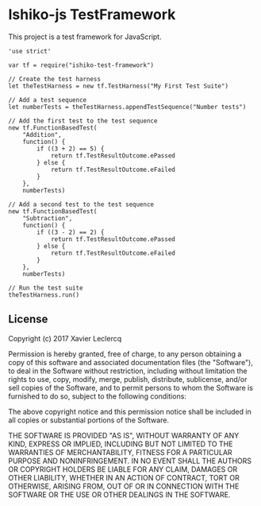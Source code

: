 # Ishiko-js TestFramework

This project is a test framework for JavaScript.

    'use strict'

    var tf = require("ishiko-test-framework")

    // Create the test harness
    let theTestHarness = new tf.TestHarness("My First Test Suite")

    // Add a test sequence
    let numberTests = theTestHarness.appendTestSequence("Number tests")

    // Add the first test to the test sequence
    new tf.FunctionBasedTest(
        "Addition",
        function() {
            if ((3 + 2) == 5) {
                return tf.TestResultOutcome.ePassed
            } else {
                return tf.TestResultOutcome.eFailed
            }
        },
        numberTests)

    // Add a second test to the test sequence
    new tf.FunctionBasedTest(
        "Subtraction",
        function() {
            if ((3 - 2) == 2) {
                return tf.TestResultOutcome.ePassed
            } else {
                return tf.TestResultOutcome.eFailed
            }
        },
        numberTests)

    // Run the test suite
    theTestHarness.run()

## License

Copyright (c) 2017 Xavier Leclercq

Permission is hereby granted, free of charge, to any person obtaining a
copy of this software and associated documentation files (the "Software"),
to deal in the Software without restriction, including without limitation
the rights to use, copy, modify, merge, publish, distribute, sublicense,
and/or sell copies of the Software, and to permit persons to whom the
Software is furnished to do so, subject to the following conditions:

The above copyright notice and this permission notice shall be included in
all copies or substantial portions of the Software.

THE SOFTWARE IS PROVIDED "AS IS", WITHOUT WARRANTY OF ANY KIND, EXPRESS OR
IMPLIED, INCLUDING BUT NOT LIMITED TO THE WARRANTIES OF MERCHANTABILITY,
FITNESS FOR A PARTICULAR PURPOSE AND NONINFRINGEMENT. IN NO EVENT SHALL
THE AUTHORS OR COPYRIGHT HOLDERS BE LIABLE FOR ANY CLAIM, DAMAGES OR OTHER
LIABILITY, WHETHER IN AN ACTION OF CONTRACT, TORT OR OTHERWISE, ARISING
FROM, OUT OF OR IN CONNECTION WITH THE SOFTWARE OR THE USE OR OTHER DEALINGS
IN THE SOFTWARE.
